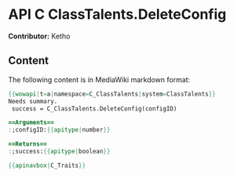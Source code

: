 # API C ClassTalents.DeleteConfig

**Contributor:** Ketho

## Content

The following content is in MediaWiki markdown format:

```mediawiki
{{wowapi|t=a|namespace=C_ClassTalents|system=ClassTalents}}
Needs summary.
 success = C_ClassTalents.DeleteConfig(configID)

==Arguments==
:;configID:{{apitype|number}}

==Returns==
:;success:{{apitype|boolean}}

{{apinavbox|C_Traits}}
```
